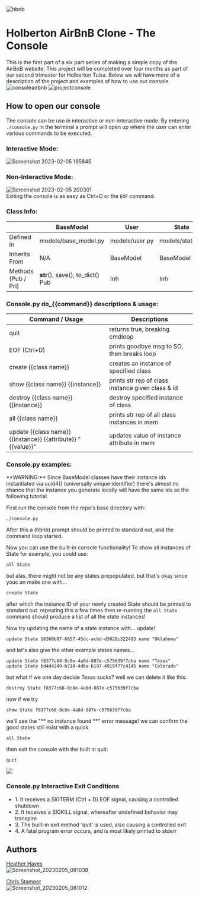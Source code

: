 ![hbnb](https://user-images.githubusercontent.com/107968573/216862342-3bd995bb-a40c-4fcd-a66b-d0473af89352.png)

# Holberton AirBnB Clone - The Console
This is the first part of a six part series of making a simple copy of the AirBnB website. This project will be completed over four months as part of our second trimester for Holberton Tulsa. Below we will have more of a description of the project and examples of how to use our console.
![consoleairbnb](https://user-images.githubusercontent.com/107968573/216862622-98157f58-fed6-49ad-8ca9-d475dd3d2483.png)
![projectconsole](https://user-images.githubusercontent.com/107968573/216862867-53d9fc30-ba3a-4380-ae28-873428023d80.png)

## How to open our console
The console can be use in interactive or non-interactive mode. 
By entering `./console.py` in the terminal a prompt will open up where the user can enter various commands to be executed. 
### Interactive Mode:
![Screenshot 2023-02-05 195845](https://user-images.githubusercontent.com/107968573/216865079-bae04d78-5162-496e-be7d-9f55719873ff.png)
### Non-Interactive Mode:
![Screenshot 2023-02-05 200301](https://user-images.githubusercontent.com/107968573/216865604-01de94ad-1c7c-4e6c-ac06-caef81c48166.png)<br />
Exiting the console is as easy as Ctrl+D or the `EOF` command.

<h3>Class Info:</h3>
<p>

|            | BaseModel | User | State | City | Place | Review | Amenity | FileStorage |
| ---------- | --------- | ---- | ----- | ---- | ----- | ------ | ------- | ----------- |
| Defined In | models/base_model.py | models/user.py | models/state.py | models/city.py | models/place.py | models/review.py | models/amenity.py | models/engine/file_storage.py |
| Inherits From | N/A | BaseModel | BaseModel | BaseModel | BaseModel | BaseModel | BaseModel | N/A |
| Methods (Pub / Pri) | __str__(), save(), to_dict() Pub | Inh | Inh | Inh | Inh | Inh | Inh | all(), new(obj), save(), reload() Pub |

</p>

<h3>Console.py do_{{command}} descriptions & usage:</h3>
<p>

| **Command / Usage**                                     | **Descriptions**                                  |
| ------------------------------------------------------- | ------------------------------------------------- |
| quit                                                    | returns true, breaking cmdloop                    |
| EOF (Ctrl+D)                                            | prints goodbye msg to SO, then breaks loop        |
| create {{class name}}                                   | creates an instance of specified class            |
| show {{class name}} {{instance}}                        | prints str rep of class instance given class & id |
| destroy {{class name}} {{instance}}                     | destroy specified instance of class               |
| all {{class name}}                                      | prints str rep of all class instances in mem      |
| update {{class name}} {{instance}} {{attribute}} "{{value}}" | updates value of instance attribute in mem        |

</p>
<h3>Console.py examples:</h3>
<p>
**WARNING:** Since BaseModel classes have their instance ids instantiated via uuid4() (universally unique identifier) 
there's almost no chance that the instance you generate locally will have the same ids as the following tutorial.

First run the console from the repo's base directory with:
```
./console.py
```
After this a (hbnb) prompt should be printed to standard out, and the command loop started.

Now you can use the built-in console functionality! To show all instances of State for example, you could use:
```
all State
```
but alas, there might not be any states prepopulated, but that's okay since youc an make one with...
```
create State
```
after which the instance ID of your newly created State should be printed to standard out. repeating this 
a few times then re-running the
```all State``` command should produce a list of all the state instances!

Now try updating the name of a state instance with... update!
```
update State 16360b87-6657-45dc-acbd-d3628c322493 name "Oklahoma"
```
and let's also give the other example states names...
```
update State f8377c68-8c8e-4a8d-887e-c575639f7cba name "Texas"
update State bd4d4249-b710-4d6a-b197-4919f77c4145 name "Colorado"
```
but what if we one day decide Texas sucks? well we can delete it like this:
```
destroy State f8377c68-8c8e-4a8d-887e-c575639f7cba
```
now if we try
```
show State f8377c68-8c8e-4a8d-887e-c575639f7cba
```
we'll see the "** no instance found **" error message!
we can confirm the good states still exist with a quick
```
all State
```
then exit the console with the built in quit:
```
quit
```
![](https://github.com/ZeroDayPoke/holbertonschool-AirBnB_clone/blob/master/console_tutorial.png)
</p>

<h3>Console.py Interactive Exit Conditions</h3>
<ul>
<li>1. It receives a SIGTERM (Ctrl + D) EOF signal, causing a controlled shutdown</li>
<li>2. It receives a SIGKILL signal, whereafter undefined behavior may transpire</li>
<li>3. The built-in exit method 'quit' is used, also causing a controlled exit</li>
<li>4. A fatal program error occurs, and is most likely printed to stderr</li>
</ul>

## Authors
[Heather Hayes](https://github.com/hayes28)<br />
![Screenshot_20230205_081038](https://user-images.githubusercontent.com/107968573/216867015-7086ad53-2d97-4739-95d4-494cef5288f2.png)

[Chris Stamper](https://github.com/ZeroDayPoke)<br />
![Screenshot_20230205_081012](https://user-images.githubusercontent.com/107968573/216867070-beffb327-9caa-448f-8a25-b41b889e8a6d.png)
